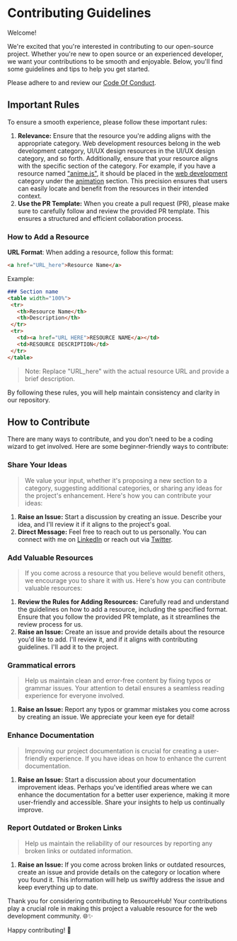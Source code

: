 # Contributing Guidelines

Welcome!

We're excited that you're interested in contributing to our open-source project. Whether you're new to open source or an experienced developer, we want your contributions to be smooth and enjoyable. Below, you'll find some guidelines and tips to help you get started.

Please adhere to and review our [Code Of Conduct](https://github.com/jfmartinz/ResourceHub/blob/main/CODE_OF_CONDUCT.md).

## Important Rules

To ensure a smooth experience, please follow these important rules:

1. **Relevance:** Ensure that the resource you're adding aligns with the appropriate category. Web development resources belong in the web development category, UI/UX design resources in the UI/UX design category, and so forth. Additionally, ensure that your resource aligns with the specific section of the category. For example, if you have a resource named ["anime.js"](https://animejs.com/), it should be placed in the [web development](https://github.com/jfmartinz/ResourceHub/tree/main/Web%20Development) category under the [animation](https://github.com/jfmartinz/ResourceHub/tree/main/Web%20Development#animations) section. This precision ensures that users can easily locate and benefit from the resources in their intended context.
2. **Use the PR Template:** When you create a pull request (PR), please make sure to carefully follow and review the provided PR template. This ensures a structured and efficient collaboration process.

### How to Add a Resource

   **URL Format**: When adding a resource, follow this format:

   ```markdown
   <a href="URL_here">Resource Name</a>
   ```
Example:
   ```markdown
   ### Section name
 <table width="100%">
    <tr>
      <th>Resource Name</th>
      <th>Description</th>
    </tr>
    <tr>
      <td><a href="URL HERE">RESOURCE NAME</a></td>
      <td>RESOURCE DESCRIPTION</td>
    </tr>
</table>
   ```

   > Note: Replace "URL_here" with the actual resource URL and provide a brief description.

   By following these rules, you will help maintain consistency and clarity in our repository.
   
   
## How to Contribute
There are many ways to contribute, and you don't need to be a coding wizard to get involved. Here are some beginner-friendly ways to contribute:

### Share Your Ideas
> We value your input, whether it's proposing a new section to a category, suggesting additional categories, or sharing any ideas for the project's enhancement. Here's how you can contribute your ideas:

1. **Raise an Issue:** Start a discussion by creating an issue. Describe your idea, and I'll review it if it aligns to the project's goal.
2. **Direct Message:** Feel free to reach out to us personally. You can connect with me on [LinkedIn](https://www.linkedin.com/in/jfmartinz/) or reach out via [Twitter](https://twitter.com/jfmartinz).

### Add Valuable Resources
> If you come across a resource that you believe would benefit others, we encourage you to share it with us. Here's how you can contribute valuable resources:

1. **Review the Rules for Adding Resources:** Carefully read and understand the guidelines on how to add a resource, including the specified format. Ensure that you follow the provided PR template, as it streamlines the review process for us.
2. **Raise an Issue:** Create an issue and provide details about the resource you'd like to add. I'll review it, and if it aligns with contributing guidelines. I'll add it to the project.

### Grammatical errors
> Help us maintain clean and error-free content by fixing typos or grammar issues. Your attention to detail ensures a seamless reading experience for everyone involved.

1. **Raise an Issue:** Report any typos or grammar mistakes you come across by creating an issue. We appreciate your keen eye for detail!

### Enhance Documentation
> Improving our project documentation is crucial for creating a user-friendly experience. If you have ideas on how to enhance the current documentation.

1. **Raise an Issue:** Start a discussion about your documentation improvement ideas. Perhaps you've identified areas where we can enhance the documentation for a better user experience, making it more user-friendly and accessible. Share your insights to help us continually improve.

### Report Outdated or Broken Links
> Help us maintain the reliability of our resources by reporting any broken links or outdated information.

1. **Raise an Issue:** If you come across broken links or outdated resources, create an issue and provide details on the category or location where you found it. This information will help us swiftly address the issue and keep everything up to date.

Thank you for considering contributing to ResourceHub! Your contributions play a crucial role in making this project a valuable resource for the web development community. 🌐✨

Happy contributing! 🚀
